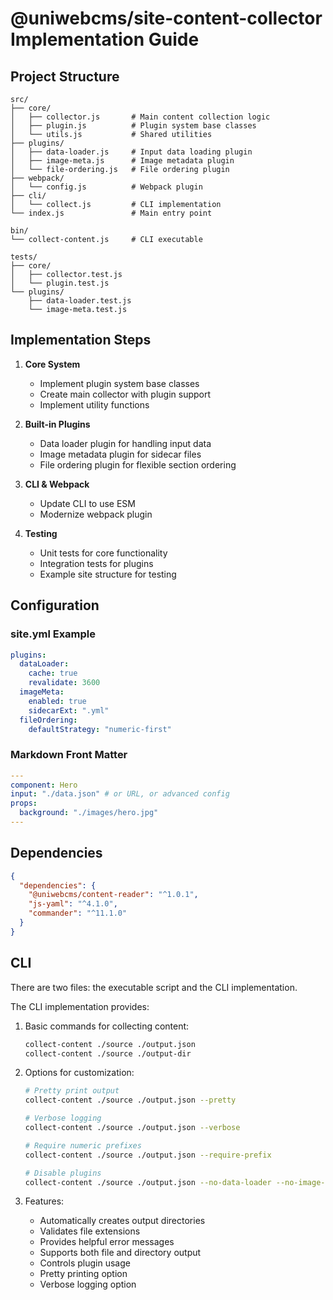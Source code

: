 # @uniwebcms/site-content-collector Implementation Guide

## Project Structure

```
src/
├── core/
│   ├── collector.js       # Main content collection logic
│   ├── plugin.js          # Plugin system base classes
│   └── utils.js           # Shared utilities
├── plugins/
│   ├── data-loader.js     # Input data loading plugin
│   ├── image-meta.js      # Image metadata plugin
│   └── file-ordering.js   # File ordering plugin
├── webpack/
│   └── config.js          # Webpack plugin
├── cli/
│   └── collect.js         # CLI implementation
└── index.js               # Main entry point

bin/
└── collect-content.js     # CLI executable

tests/
├── core/
│   ├── collector.test.js
│   └── plugin.test.js
└── plugins/
    ├── data-loader.test.js
    └── image-meta.test.js
```

## Implementation Steps

1. **Core System**
   - Implement plugin system base classes
   - Create main collector with plugin support
   - Implement utility functions
2. **Built-in Plugins**

   - Data loader plugin for handling input data
   - Image metadata plugin for sidecar files
   - File ordering plugin for flexible section ordering

3. **CLI & Webpack**
   - Update CLI to use ESM
   - Modernize webpack plugin
4. **Testing**
   - Unit tests for core functionality
   - Integration tests for plugins
   - Example site structure for testing

## Configuration

### site.yml Example

```yaml
plugins:
  dataLoader:
    cache: true
    revalidate: 3600
  imageMeta:
    enabled: true
    sidecarExt: ".yml"
  fileOrdering:
    defaultStrategy: "numeric-first"
```

### Markdown Front Matter

```yaml
---
component: Hero
input: "./data.json" # or URL, or advanced config
props:
  background: "./images/hero.jpg"
---
```

## Dependencies

```json
{
  "dependencies": {
    "@uniwebcms/content-reader": "^1.0.1",
    "js-yaml": "^4.1.0",
    "commander": "^11.1.0"
  }
}
```

## CLI

There are two files: the executable script and the CLI implementation.

The CLI implementation provides:

1. Basic commands for collecting content:

   ```bash
   collect-content ./source ./output.json
   collect-content ./source ./output-dir
   ```

2. Options for customization:

   ```bash
   # Pretty print output
   collect-content ./source ./output.json --pretty

   # Verbose logging
   collect-content ./source ./output.json --verbose

   # Require numeric prefixes
   collect-content ./source ./output.json --require-prefix

   # Disable plugins
   collect-content ./source ./output.json --no-data-loader --no-image-meta
   ```

3. Features:
   - Automatically creates output directories
   - Validates file extensions
   - Provides helpful error messages
   - Supports both file and directory output
   - Controls plugin usage
   - Pretty printing option
   - Verbose logging option
